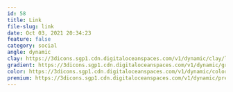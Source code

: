```yaml
---
id: 58
title: Link
file-slug: link
date: Oct 03, 2021 20:34:23
feature: false
category: social
angle: dynamic
clay: https://3dicons.sgp1.cdn.digitaloceanspaces.com/v1/dynamic/clay/link-dynamic-clay.png
gradient: https://3dicons.sgp1.cdn.digitaloceanspaces.com/v1/dynamic/gradient/link-dynamic-gradient.png
color: https://3dicons.sgp1.cdn.digitaloceanspaces.com/v1/dynamic/color/link-dynamic-color.png
premium: https://3dicons.sgp1.cdn.digitaloceanspaces.com/v1/dynamic/premium/link-dynamic-premium.png
---
```

